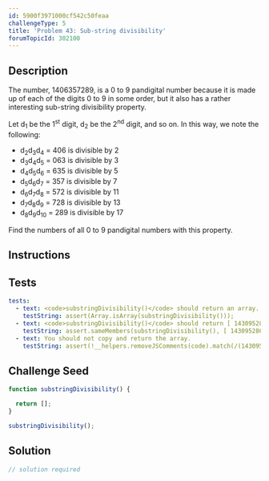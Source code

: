 ```yaml
---
id: 5900f3971000cf542c50feaa
challengeType: 5
title: 'Problem 43: Sub-string divisibility'
forumTopicId: 302100
---
```


## Description

<section id='description'>

The number, 1406357289, is a 0 to 9 pandigital number because it is made up of each of the digits 0 to 9 in some order, but it also has a rather interesting sub-string divisibility property.

Let d<sub>1</sub> be the 1<sup>st</sup> digit, d<sub>2</sub> be the 2<sup>nd</sup> digit, and so on. In this way, we note the following:

<ul>
  <li>d<sub>2</sub>d<sub>3</sub>d<sub>4</sub> = 406 is divisible by 2</li>
  <li>d<sub>3</sub>d<sub>4</sub>d<sub>5</sub> = 063 is divisible by 3</li>
  <li>d<sub>4</sub>d<sub>5</sub>d<sub>6</sub> = 635 is divisible by 5</li>
  <li>d<sub>5</sub>d<sub>6</sub>d<sub>7</sub> = 357 is divisible by 7</li>
  <li>d<sub>6</sub>d<sub>7</sub>d<sub>8</sub> = 572 is divisible by 11</li>
  <li>d<sub>7</sub>d<sub>8</sub>d<sub>9</sub> = 728 is divisible by 13</li>
  <li>d<sub>8</sub>d<sub>9</sub>d<sub>10</sub> = 289 is divisible by 17</li>
</ul>

Find the numbers of all 0 to 9 pandigital numbers with this property.

</section>

## Instructions

<section id='instructions'>

</section>

## Tests

<section id='tests'>

```yml
tests:
  - text: <code>substringDivisibility()</code> should return an array.
    testString: assert(Array.isArray(substringDivisibility()));
  - text: <code>substringDivisibility()</code> should return [ 1430952867, 1460357289, 1406357289, 4130952867, 4160357289, 4106357289 ].
    testString: assert.sameMembers(substringDivisibility(), [ 1430952867, 1460357289, 1406357289, 4130952867, 4160357289, 4106357289 ]);
  - text: You should not copy and return the array.
    testString: assert(!__helpers.removeJSComments(code).match(/(1430952867)|(1460357289)|(1406357289)|(4130952867)|(4160357289)|(4106357289)/))

```

</section>

## Challenge Seed

<section id='challengeSeed'>

<div id='js-seed'>

```js
function substringDivisibility() {

  return [];
}

substringDivisibility();
```

</div>

</section>

## Solution

<section id='solution'>

```js
// solution required
```

</section>
